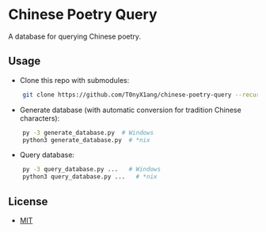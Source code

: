 # Chinese Poetry Query

A database for querying Chinese poetry.

## Usage

* Clone this repo with submodules:

```bash
    git clone https://github.com/T0nyX1ang/chinese-poetry-query --recurse-submodules
```

* Generate database (with automatic conversion for tradition Chinese characters):

```bash
    py -3 generate_database.py  # Windows
    python3 generate_database.py  # *nix
```

* Query database:

```bash
    py -3 query_database.py ...   # Windows
    python3 query_database.py ...   # *nix
```

## License

* [MIT](./LICENSE)
